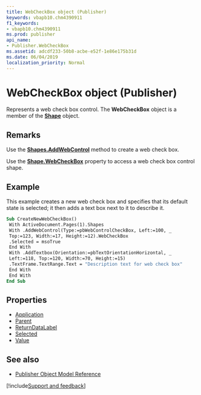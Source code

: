 ```yaml
---
title: WebCheckBox object (Publisher)
keywords: vbapb10.chm4390911
f1_keywords:
- vbapb10.chm4390911
ms.prod: publisher
api_name:
- Publisher.WebCheckBox
ms.assetid: adcdf233-50b8-acbe-e52f-1e86e175b31d
ms.date: 06/04/2019
localization_priority: Normal
---
```



# WebCheckBox object (Publisher)

Represents a web check box control. The **WebCheckBox** object is a member of the **[Shape](publisher.shape.md)** object.
 
## Remarks

Use the **[Shapes.AddWebControl](Publisher.Shapes.AddWebControl.md)** method to create a web check box. 

Use the **[Shape.WebCheckBox](Publisher.Shape.WebCheckBox.md)** property to access a web check box control shape. 

## Example

This example creates a new web check box and specifies that its default state is selected; it then adds a text box next to it to describe it.

```vb
Sub CreateNewWebCheckBox() 
 With ActiveDocument.Pages(1).Shapes 
 With .AddWebControl(Type:=pbWebControlCheckBox, Left:=100, _ 
 Top:=123, Width:=17, Height:=12).WebCheckBox 
 .Selected = msoTrue 
 End With 
 With .AddTextbox(Orientation:=pbTextOrientationHorizontal, _ 
 Left:=118, Top:=120, Width:=70, Height:=15) 
 .TextFrame.TextRange.Text = "Description text for web check box" 
 End With 
 End With 
End Sub
```


## Properties

- [Application](Publisher.WebCheckBox.Application.md)
- [Parent](Publisher.WebCheckBox.Parent.md)
- [ReturnDataLabel](Publisher.WebCheckBox.ReturnDataLabel.md)
- [Selected](Publisher.WebCheckBox.Selected.md)
- [Value](Publisher.WebCheckBox.Value.md)

## See also

- [Publisher Object Model Reference](overview/publisher/object-model.md)



[!include[Support and feedback](~/includes/feedback-boilerplate.md)]